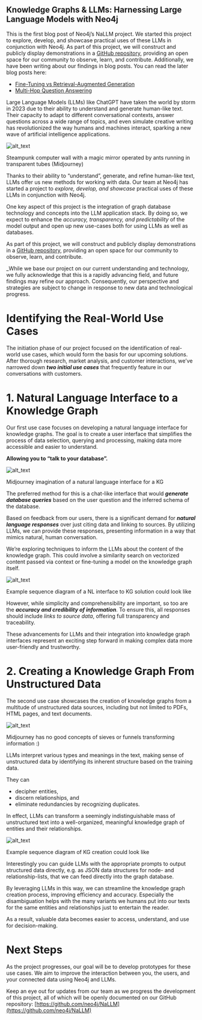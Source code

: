 <!-----

You have some errors, warnings, or alerts. If you are using reckless mode, turn it off to see inline alerts.
* ERRORs: 0
* WARNINGs: 0
* ALERTS: 5

Conversion time: 2.015 seconds.


Using this Markdown file:

1. Paste this output into your source file.
2. See the notes and action items below regarding this conversion run.
3. Check the rendered output (headings, lists, code blocks, tables) for proper
   formatting and use a linkchecker before you publish this page.

Conversion notes:

* Docs to Markdown version 1.0β35
* Wed Jan 31 2024 21:21:58 GMT-0800 (PST)
* Source doc: Untitled document
* This document has images: check for >>>>>  gd2md-html alert:  inline image link in generated source and store images to your server. NOTE: Images in exported zip file from Google Docs may not appear in  the same order as they do in your doc. Please check the images!


WARNING:
You have 5 H1 headings. You may want to use the "H1 -> H2" option to demote all headings by one level.

----->



## **Knowledge Graphs & LLMs: Harnessing Large Language Models with Neo4j**


This is the first blog post of Neo4j’s NaLLM project. We started this project to explore, develop, and showcase practical uses of these LLMs in conjunction with Neo4j. As part of this project, we will construct and publicly display demonstrations in a [GitHub repository](https://github.com/neo4j/NaLLM), providing an open space for our community to observe, learn, and contribute. Additionally, we have been writing about our findings in blog posts. You can read the later blog posts here:



* [Fine-Tuning vs Retrieval-Augmented Generation](https://medium.com/neo4j/knowledge-graphs-llms-fine-tuning-vs-retrieval-augmented-generation-30e875d63a35)
* [Multi-Hop Question Answering](https://medium.com/neo4j/knowledge-graphs-llms-multi-hop-question-answering-322113f53f51)

Large Language Models (LLMs) like ChatGPT have taken the world by storm in 2023 due to their ability to understand and generate human-like text. Their capacity to adapt to different conversational contexts, answer questions across a wide range of topics, and even simulate creative writing has revolutionized the way humans and machines interact, sparking a new wave of artificial intelligence applications.



![alt_text](images/image1.jpeg "image_tooltip")



Steampunk computer wall with a magic mirror operated by ants running in transparent tubes (Midjourney)


Thanks to their ability to “understand”, generate, and refine human-like text, LLMs offer us new methods for working with data. Our team at Neo4j has started a project to _explore, develop, _and_ showcase_ practical uses of these LLMs in conjunction with Neo4j.


One key aspect of this project is the integration of graph database technology and concepts into the LLM application stack. By doing so, we expect to enhance the _accuracy, transparency, _and_ predictability_ of the model output and open up new use-cases both for using LLMs as well as databases.


As part of this project, we will construct and publicly display demonstrations in a [GitHub repository](https://github.com/neo4j/NaLLM), providing an open space for our community to observe, learn, and contribute.


_While we base our project on our current understanding and technology, we fully acknowledge that this is a rapidly advancing field, and future findings may refine our approach. Consequently, our perspective and strategies are subject to change in response to new data and technological progress.


# **Identifying the Real-World Use Cases**


The initiation phase of our project focused on the identification of real-world use cases, which would form the basis for our upcoming solutions. After thorough research, market analysis, and customer interactions, we’ve narrowed down **_two initial use cases_** that frequently feature in our conversations with customers.


# **1. Natural Language Interface to a Knowledge Graph**


Our first use case focuses on developing a natural language interface for knowledge graphs. The goal is to create a user interface that simplifies the process of data selection, querying and processing, making data more accessible and easier to understand.


**Allowing you to “talk to your database”.**



![alt_text](images/image2.jpeg "image_tooltip")



Midjourney imagination of a natural language interface for a KG


The preferred method for this is a chat-like interface that would **_generate database queries_** based on the user question and the inferred schema of the database.


Based on feedback from our users, there is a significant demand for **_natural language responses_** over just citing data and linking to sources. By utilizing LLMs, we can provide these responses, presenting information in a way that mimics natural, human conversation.


We’re exploring techniques to inform the LLMs about the content of the knowledge graph. This could involve a similarity search on vectorized content passed via context or fine-tuning a model on the knowledge graph itself.


    


![alt_text](images/image3.jpeg "image_tooltip")



Example sequence diagram of a NL interface to KG solution could look like


However, while simplicity and comprehensibility are important, so too are the **_accuracy and credibility of information_**. To ensure this, all responses should include _links to source data_, offering full transparency and traceability.


These advancements for LLMs and their integration into knowledge graph interfaces represent an exciting step forward in making complex data more user-friendly and trustworthy.


# **2. Creating a Knowledge Graph From Unstructured Data**


The second use case showcases the creation of knowledge graphs from a multitude of unstructured data sources, including but not limited to PDFs, HTML pages, and text documents.




![alt_text](images/image4.jpeg "image_tooltip")



Midjourney has no good concepts of sieves or funnels transforming information :)


LLMs interpret various types and meanings in the text, making sense of unstructured data by identifying its inherent structure based on the training data.


They can

* decipher entities,
* discern relationships, and
* eliminate redundancies by recognizing duplicates.

In effect, LLMs can transform a seemingly indistinguishable mass of unstructured text into a well-organized, meaningful knowledge graph of entities and their relationships.


    


![alt_text](images/image5.jpeg "image_tooltip")



Example sequence diagram of KG creation could look like


Interestingly you can guide LLMs with the appropriate prompts to output structured data directly, e.g. as JSON data structures for node- and relationship-lists, that we can feed directly into the graph database.


By leveraging LLMs in this way, we can streamline the knowledge graph creation process, improving efficiency and accuracy. Especially the disambiguation helps with the many variants we humans put into our texts for the same entities and relationships just to entertain the reader.


As a result, valuable data becomes easier to access, understand, and use for decision-making.


# **Next Steps**


As the project progresses, our goal will be to develop prototypes for these use cases. We aim to improve the interaction between you, the users, and your connected data using Neo4j and LLMs.


Keep an eye out for updates from our team as we progress the development of this project, all of which will be openly documented on our GitHub repository: [https://github.com/neo4j/NaLLM](https://github.com/neo4j/NaLLM)
